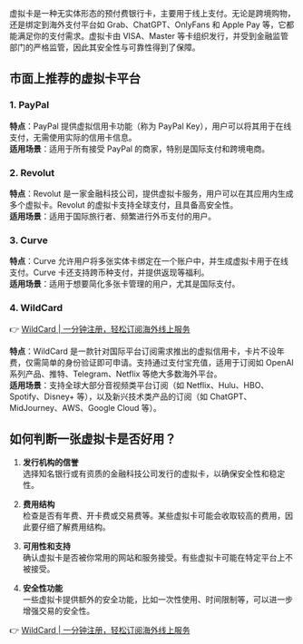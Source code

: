 虚拟卡是一种无实体形态的预付费银行卡，主要用于线上支付。无论是跨境购物，还是绑定到海外支付平台如 Grab、ChatGPT、OnlyFans 和 Apple Pay 等，它都能满足你的支付需求。虚拟卡由 VISA、Master 等卡组织发行，并受到金融监管部门的严格监管，因此其安全性与可靠性得到了保障。

## 市面上推荐的虚拟卡平台

### 1. PayPal
**特点**：PayPal 提供虚拟信用卡功能（称为 PayPal Key），用户可以将其用于在线支付，无需使用实际的信用卡信息。  
**适用场景**：适用于所有接受 PayPal 的商家，特别是国际支付和跨境电商。

### 2. Revolut
**特点**：Revolut 是一家金融科技公司，提供虚拟卡服务，用户可以在其应用内生成多个虚拟卡。Revolut 的虚拟卡支持全球支付，且具备高安全性。  
**适用场景**：适用于国际旅行者、频繁进行外币支付的用户。

### 3. Curve
**特点**：Curve 允许用户将多张实体卡绑定在一个账户中，并生成虚拟卡用于在线支付。Curve 卡还支持跨币种支付，并提供返现等福利。  
**适用场景**：适用于想要简化多张卡管理的用户，尤其是国际支付。

### 4. WildCard
👉 [WildCard | 一分钟注册，轻松订阅海外线上服务](https://bit.ly/bewildcard)

**特点**：WildCard 是一款针对国际平台订阅需求推出的虚拟信用卡，卡片不设年费，仅需简单的身份验证即可申请。支持通过支付宝充值，适用于订阅如 OpenAI 系列产品、推特、Telegram、Netflix 等绝大多数海外平台。  
**适用场景**：支持全球大部分音视频类平台订阅（如 Netflix、Hulu、HBO、Spotify、Disney+ 等），以及新兴技术类产品的订阅（如 ChatGPT、MidJourney、AWS、Google Cloud 等）。

## 如何判断一张虚拟卡是否好用？

1. **发行机构的信誉**  
   选择知名银行或有资质的金融科技公司发行的虚拟卡，以确保安全性和稳定性。

2. **费用结构**  
   检查是否有年费、开卡费或交易费等。某些虚拟卡可能会收取较高的费用，因此要仔细了解费用结构。

3. **可用性和支持**  
   确认虚拟卡是否被你常用的网站和服务接受。有些虚拟卡可能在特定平台上不被接受。

4. **安全性功能**  
   一些虚拟卡提供额外的安全功能，比如一次性使用、时间限制等，可以进一步增强交易的安全性。

👉 [WildCard | 一分钟注册，轻松订阅海外线上服务](https://bit.ly/bewildcard)
